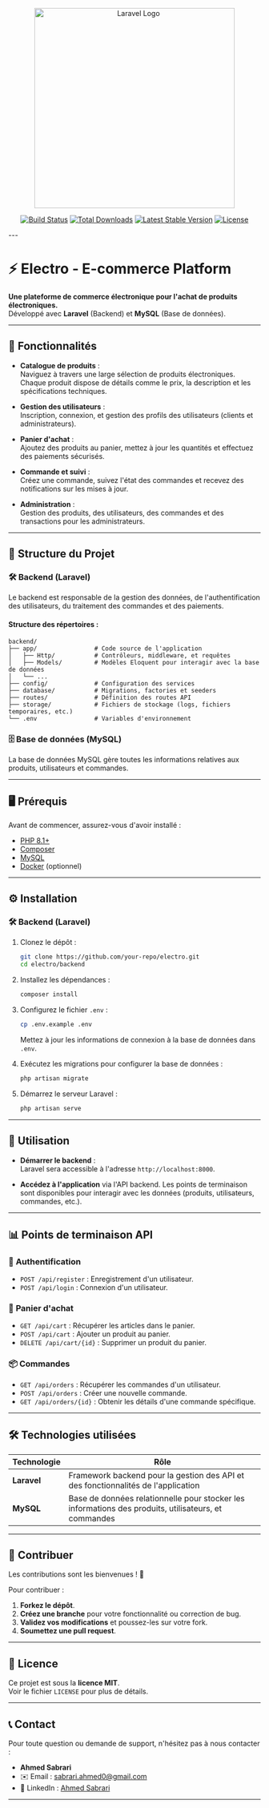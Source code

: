 <p align="center"><a href="https://laravel.com" target="_blank"><img src="https://raw.githubusercontent.com/laravel/art/master/logo-lockup/5%20SVG/2%20CMYK/1%20Full%20Color/laravel-logolockup-cmyk-red.svg" width="400" alt="Laravel Logo"></a></p>

<p align="center">
<a href="https://github.com/laravel/framework/actions"><img src="https://github.com/laravel/framework/workflows/tests/badge.svg" alt="Build Status"></a>
<a href="https://packagist.org/packages/laravel/framework"><img src="https://img.shields.io/packagist/dt/laravel/framework" alt="Total Downloads"></a>
<a href="https://packagist.org/packages/laravel/framework"><img src="https://img.shields.io/packagist/v/laravel/framework" alt="Latest Stable Version"></a>
<a href="https://packagist.org/packages/laravel/framework"><img src="https://img.shields.io/packagist/l/laravel/framework" alt="License"></a>
</p>
---

# ⚡ **Electro** - E-commerce Platform

**Une plateforme de commerce électronique pour l'achat de produits électroniques.**  
Développé avec **Laravel** (Backend) et **MySQL** (Base de données).

---

## 🚀 **Fonctionnalités**

- **Catalogue de produits** :  
  Naviguez à travers une large sélection de produits électroniques. Chaque produit dispose de détails comme le prix, la description et les spécifications techniques.

- **Gestion des utilisateurs** :  
  Inscription, connexion, et gestion des profils des utilisateurs (clients et administrateurs).

- **Panier d'achat** :  
  Ajoutez des produits au panier, mettez à jour les quantités et effectuez des paiements sécurisés.

- **Commande et suivi** :  
  Créez une commande, suivez l'état des commandes et recevez des notifications sur les mises à jour.

- **Administration** :  
  Gestion des produits, des utilisateurs, des commandes et des transactions pour les administrateurs.

---

## 📂 **Structure du Projet**

### 🛠 **Backend (Laravel)**  
Le backend est responsable de la gestion des données, de l'authentification des utilisateurs, du traitement des commandes et des paiements.

#### Structure des répertoires :
```
backend/
├── app/                # Code source de l'application
│   ├── Http/           # Contrôleurs, middleware, et requêtes
│   ├── Models/         # Modèles Eloquent pour interagir avec la base de données
│   └── ...
├── config/             # Configuration des services
├── database/           # Migrations, factories et seeders
├── routes/             # Définition des routes API
├── storage/            # Fichiers de stockage (logs, fichiers temporaires, etc.)
└── .env                # Variables d'environnement
```

### 🗄 **Base de données (MySQL)**  
La base de données MySQL gère toutes les informations relatives aux produits, utilisateurs et commandes.

---

## 🖥 **Prérequis**

Avant de commencer, assurez-vous d'avoir installé :

- [PHP 8.1+](https://www.php.net/)
- [Composer](https://getcomposer.org/)
- [MySQL](https://www.mysql.com/)
- [Docker](https://www.docker.com/) (optionnel)

---

## ⚙️ **Installation**

### 🛠 **Backend (Laravel)**

1. Clonez le dépôt :
   ```bash
   git clone https://github.com/your-repo/electro.git
   cd electro/backend
   ```

2. Installez les dépendances :
   ```bash
   composer install
   ```

3. Configurez le fichier `.env` :
   ```bash
   cp .env.example .env
   ```
   Mettez à jour les informations de connexion à la base de données dans `.env`.

4. Exécutez les migrations pour configurer la base de données :
   ```bash
   php artisan migrate
   ```

5. Démarrez le serveur Laravel :
   ```bash
   php artisan serve
   ```

---

## 🌟 **Utilisation**

- **Démarrer le backend** :  
  Laravel sera accessible à l'adresse `http://localhost:8000`.

- **Accédez à l'application** via l'API backend. Les points de terminaison sont disponibles pour interagir avec les données (produits, utilisateurs, commandes, etc.).

---

## 📊 **Points de terminaison API**

### 🔐 **Authentification**
- `POST /api/register` : Enregistrement d'un utilisateur.  
- `POST /api/login` : Connexion d'un utilisateur.  

### 🛒 **Panier d'achat**
- `GET /api/cart` : Récupérer les articles dans le panier.  
- `POST /api/cart` : Ajouter un produit au panier.  
- `DELETE /api/cart/{id}` : Supprimer un produit du panier.  

### 📦 **Commandes**
- `GET /api/orders` : Récupérer les commandes d'un utilisateur.  
- `POST /api/orders` : Créer une nouvelle commande.  
- `GET /api/orders/{id}` : Obtenir les détails d'une commande spécifique.  

---

## 🛠 **Technologies utilisées**

| **Technologie**    | **Rôle**                               |
|--------------------|---------------------------------------|
| **Laravel**        | Framework backend pour la gestion des API et des fonctionnalités de l'application |
| **MySQL**          | Base de données relationnelle pour stocker les informations des produits, utilisateurs, et commandes |

---

## 🤝 **Contribuer**

Les contributions sont les bienvenues ! 🎉

Pour contribuer :

1. **Forkez le dépôt**.
2. **Créez une branche** pour votre fonctionnalité ou correction de bug.
3. **Validez vos modifications** et poussez-les sur votre fork.
4. **Soumettez une pull request**.

---

## 📜 **Licence**

Ce projet est sous la **licence MIT**.  
Voir le fichier `LICENSE` pour plus de détails.

---

## 📞 **Contact**

Pour toute question ou demande de support, n'hésitez pas à nous contacter :

- **Ahmed Sabrari**  
- ✉️ Email : sabrari.ahmed0@gmail.com  
- 💼 LinkedIn : [Ahmed Sabrari](https://www.linkedin.com/in/ahmedsabrari/)

---
